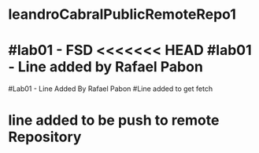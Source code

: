 # leandroCabralPublicRemoteRepo1
#lab01 - FSD
<<<<<<< HEAD
#lab01 - Line added by Rafael Pabon
=======
#Lab01 - Line Added By Rafael Pabon
#Line added to get fetch
# line added to be push to remote Repository
